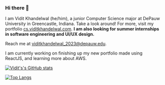 ### Hi there 👋

I am Vidit Khandelwal (he/him), a junior Computer Science major at DePauw University in Greencastle, Indiana. Take a look around! For more, visit my portfolio [cs.viditkhandelwal.com](https://cs.viditkhandelwal.com). **I am also looking for summer internships in software engineering and UI/UX design.**

Reach me at [viditkhandelwal_2023@depauw.edu](mailto:viditkhandelwal_2023@depauw.edu).

I am currently working on finishing up my new portfolio made using ReactJS, and learning more about AWS. 

[![Vidit's's GitHub stats](https://github-readme-stats.vercel.app/api?username=csvidit&count_private=true&theme=radical)](https://github.com/anuraghazra/github-readme-stats)

[![Top Langs](https://github-readme-stats.vercel.app/api/top-langs/?username=csvidit&layout=compact&theme=radical)](https://github.com/anuraghazra/github-readme-stats)

<!--
**csvidit/csvidit** is a ✨ _special_ ✨ repository because its `README.md` (this file) appears on your GitHub profile.

Here are some ideas to get you started:

- 🔭 I’m currently working on ...
- 🌱 I’m currently learning ...
- 👯 I’m looking to collaborate on ...
- 🤔 I’m looking for help with ...
- 💬 Ask me about ...
- 📫 How to reach me: ...
- 😄 Pronouns: ...
- ⚡ Fun fact: ...
-->
